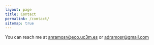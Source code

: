 ```yaml
---
layout: page
title: Contact
permalink: /contact/
sitemap: true
---
```


You can reach me at <a href="mailto:anramosr@eco.uc3m.es">anramosr@eco.uc3m.es</a> or <a href="mailto:adramosr@gmail.com">adramosr@gmail.com</a>
